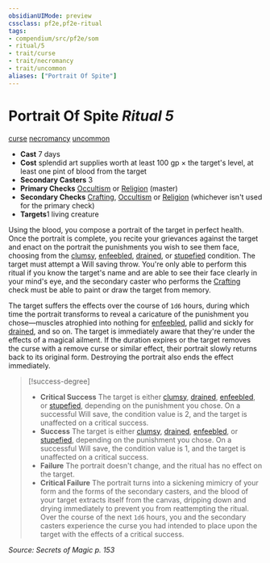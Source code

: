```yaml
---
obsidianUIMode: preview
cssclass: pf2e,pf2e-ritual
tags:
- compendium/src/pf2e/som
- ritual/5
- trait/curse
- trait/necromancy
- trait/uncommon
aliases: ["Portrait Of Spite"]
---
```

# Portrait Of Spite *Ritual 5*  
[curse](rules/traits/curse.md)  [necromancy](rules/traits/necromancy.md)  [uncommon](rules/traits/uncommon.md)  

- **Cast** 7 days
- **Cost** splendid art supplies worth at least 100 gp × the target's level, at least one pint of blood from the target
- **Secondary Casters** 3
- **Primary Checks** [Occultism](../../skills.md#Occultism) or [Religion](../../skills.md#Religion) (master)
- **Secondary Checks** [Crafting](../../skills.md#Crafting), [Occultism](../../skills.md#Occultism) or [Religion](../../skills.md#Religion) (whichever isn't used for the primary check)
- **Targets**1 living creature

Using the blood, you compose a portrait of the target in perfect health. Once the portrait is complete, you recite your grievances against the target and enact on the portrait the punishments you wish to see them face, choosing from the [clumsy](rules/conditions.md#Clumsy), [enfeebled](rules/conditions.md#Enfeebled), [drained](rules/conditions.md#Drained), or [stupefied](rules/conditions.md#Stupefied) condition. The target must attempt a Will saving throw. You're only able to perform this ritual if you know the target's name and are able to see their face clearly in your mind's eye, and the secondary caster who performs the [Crafting](../../skills.md#Crafting) check must be able to paint or draw the target from memory.

The target suffers the effects over the course of `1d6` hours, during which time the portrait transforms to reveal a caricature of the punishment you chose—muscles atrophied into nothing for [enfeebled](rules/conditions.md#Enfeebled), pallid and sickly for [drained](rules/conditions.md#Drained), and so on. The target is immediately aware that they're under the effects of a magical ailment. If the duration expires or the target removes the curse with a remove curse or similar effect, their portrait slowly returns back to its original form. Destroying the portrait also ends the effect immediately.

> [!success-degree] 
> - **Critical Success** The target is either [clumsy](rules/conditions.md#Clumsy), [drained](rules/conditions.md#Drained), [enfeebled](rules/conditions.md#Enfeebled), or [stupefied](rules/conditions.md#Stupefied), depending on the punishment you chose. On a successful Will save, the condition value is 2, and the target is unaffected on a critical success.
> - **Success** The target is either [clumsy](rules/conditions.md#Clumsy), [drained](rules/conditions.md#Drained), [enfeebled](rules/conditions.md#Enfeebled), or [stupefied](rules/conditions.md#Stupefied), depending on the punishment you chose. On a successful Will save, the condition value is 1, and the target is unaffected on a critical success.
> - **Failure** The portrait doesn't change, and the ritual has no effect on the target.
> - **Critical Failure** The portrait turns into a sickening mimicry of your form and the forms of the secondary casters, and the blood of your target extracts itself from the canvas, dripping down and drying immediately to prevent you from reattempting the ritual. Over the course of the next `1d6` hours, you and the secondary casters experience the curse you had intended to place upon the target with the effects of a critical success.

*Source: Secrets of Magic p. 153*